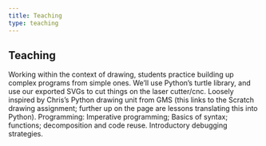 ```yaml
---
title: Teaching
type: teaching
---
```


## Teaching

Working within the context of drawing, students practice building up complex programs from simple ones. We’ll use Python’s turtle library, and use our exported SVGs to cut things on the laser cutter/cnc. Loosely inspired by Chris’s Python drawing unit from GMS (this links to the Scratch drawing assignment; further up on the page are lessons translating this into Python). Programming: Imperative programming; Basics of syntax; functions; decomposition and code reuse. Introductory debugging strategies.
